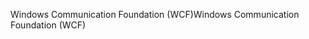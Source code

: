 <span data-ttu-id="24569-101">Windows Communication Foundation (WCF)</span><span class="sxs-lookup"><span data-stu-id="24569-101">Windows Communication Foundation (WCF)</span></span>